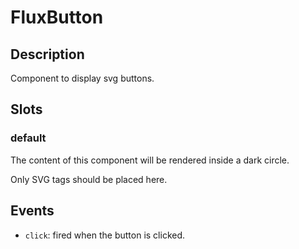 ---
---

# FluxButton

## Description

Component to display svg buttons.

## Slots

### default

The content of this component will be rendered inside a dark circle.

Only SVG tags should be placed here.

## Events

* `click`: fired when the button is clicked.
